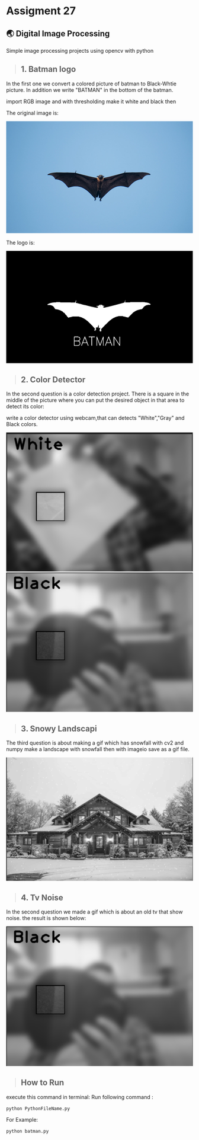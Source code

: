 # Assigment 27

## 🌏 Digital Image Processing
Simple image processing projects using opencv with python

>## 1. Batman logo 

In the first one we convert a colored picture of batman to Black-Whtie picture. In addition we write "BATMAN" in the bottom of the batman.

import RGB image and with thresholding make it white and black then

The original image is:

![Batman](https://github.com/HosseinPashapour/Assignment_27/blob/main/Batman/Batman.jpg)

The logo is:

![Batman](https://github.com/HosseinPashapour/Assignment_27/blob/main/Batman/New_Batman.jpg)

>## 2. Color Detector 

In the second question is a color detection project. There is a square in the middle of the picture where you can put the desired object in that area to detect its color:

write a color detector using webcam,that can detects "White","Gray" and Black colors.

![White](https://github.com/HosseinPashapour/Assignment_27/blob/main/Color_Detector/White.png)
![Black](https://github.com/HosseinPashapour/Assignment_27/blob/main/Color_Detector/Black.png)


>## 3. Snowy Landscapi

The third question is about making a gif which has snowfall with cv2 and numpy make a landscape with snowfall then
with imageio save as a gif file.

![Snow_Fall](https://github.com/HosseinPashapour/Assignment_27/blob/main/Snow_Fall/Snow.png)

>## 4. Tv Noise
In the second question we made a gif which is about an old tv that show noise. the result is shown below:

![Black](https://github.com/HosseinPashapour/Assignment_27/blob/main/Color_Detector/Black.png)

>## How to Run
execute this command in terminal:
Run following command :
```
python PythonFileName.py
```
For Example:
```
python batman.py
```
